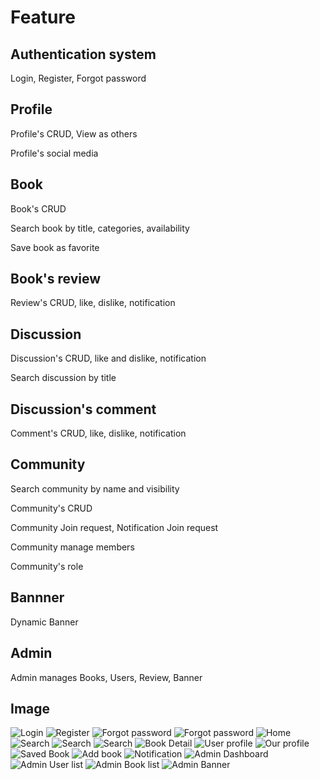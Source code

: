 # Feature

## Authentication system

Login, Register, Forgot password

## Profile

Profile's CRUD, View as others

Profile's social media

## Book

Book's CRUD

Search book by title, categories, availability

Save book as favorite

## Book's review

Review's CRUD, like, dislike, notification

## Discussion

Discussion's CRUD, like and dislike, notification

Search discussion by title

## Discussion's comment

Comment's CRUD, like, dislike, notification

## Community

Search community by name and visibility

Community's CRUD

Community Join request, Notification Join request

Community manage members

Community's role

## Bannner

Dynamic Banner

## Admin

Admin manages Books, Users, Review, Banner

## Image

![Login](./assets/Screenshot_1.png)
![Register](./assets/Screenshot_2.png)
![Forgot password](./assets/Screenshot_3.png)
![Forgot password](./assets/Screenshot_4.png)
![Home](./assets/Screenshot_5.png)
![Search](./assets/Screenshot_6.png)
![Search](./assets/Screenshot_7.png)
![Search](./assets/Screenshot_8.png)
![Book Detail](./assets/Screenshot_9.png)
![User profile](./assets/Screenshot_10.png)
![Our profile](./assets/Screenshot_11.png)
![Saved Book](./assets/Screenshot_12.png)
![Add book](./assets/Screenshot_13.png)
![Notification](./assets/Screenshot_14.png)
![Admin Dashboard](./assets/Screenshot_15.png)
![Admin User list](./assets/Screenshot_16.png)
![Admin Book list](./assets/Screenshot_17.png)
![Admin Banner](./assets/Screenshot_18.png)
